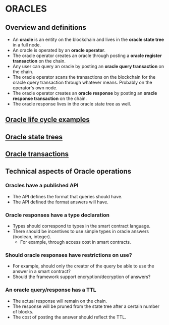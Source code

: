 # ORACLES

## Overview and definitions

- An **oracle** is an entity on the blockchain and lives in the **oracle state tree** in a full node.
- An oracle is operated by an **oracle operator**.
- The oracle operator creates an oracle through posting a **oracle register transaction** on the chain.
- Any user can query an oracle by posting an  **oracle query transaction** on the chain.
- The oracle operator scans the transactions on the blockchain for the
  oracle query transaction through whatever means. Probably on the operator's own node.
- The oracle operator creates an **oracle response** by posting an **oracle response transaction** on the chain.
- The oracle response lives in the oracle state tree as well.

## [Oracle life cycle examples](./oracle_life_cycle.md)

## [Oracle state trees](./oracle_state_tree.md)

## [Oracle transactions](./oracle_transactions.md)

## Technical aspects of Oracle operations

### Oracles have a published API

- The API defines the format that queries should have.
- The API defined the format answers will have.

### Oracle responses have a type declaration
- Types should correspond to types in the smart contract language.
- There should be incentives to use simple types in oracle answers (boolean, integer).
  - For example, through access cost in smart contracts.

### Should oracle responses have restrictions on use?
- For example, should only the creator of the query be able to use the
  answer in a smart contract?
- Should the framework support encryption/decryption of answers?

### An oracle query/response has a TTL
- The actual response will remain on the chain.
- The response will be pruned from the state tree after a certain number of blocks.
- The cost of posting the answer should reflect the TTL.
